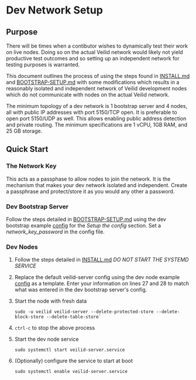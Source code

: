 # Dev Network Setup

## Purpose

There will be times when a contibutor wishes to dynamically test their work on live nodes. Doing so on the actual Veilid network would likely not yield productive test outcomes and so setting up an independent network for testing purposes is warranted.

This document outlines the process of using the steps found in [INSTALL.md](../INSTALL.md) and [BOOTSTRAP-SETUP.md](../BOOTSTRAP-SETUP.md) with some modifications which results in a reasonably isolated and independent network of Veilid development nodes which do not communicate with nodes on the actual Veilid network.

The minimum topology of a dev network is 1 bootstrap server and 4 nodes, all with public IP addresses with port 5150/TCP open. It is preferable to open port 5150/UDP as well. This allows enabling public address detection and private routing. The minimum specifications are 1 vCPU, 1GB RAM, and 25 GB storage.

## Quick Start

### The Network Key

This acts as a passphase to allow nodes to join the network. It is the mechanism that makes your dev network isolated and independent. Create a passphrase and protect/store it as you would any other a password.

### Dev Bootstrap Server

Follow the steps detailed in [BOOTSTRAP-SETUP.md](../BOOTSTRAP-SETUP.md) using the dev bootstrap example [config](../doc/config/veilid-dev-bootstrap-config.md) for the *Setup the config* section. Set a _network_key_password_ in the config file.

### Dev Nodes

1. Follow the steps detailed in [INSTALL.md](../INSTALL.md) *DO NOT START THE SYSTEMD SERVICE*
2. Replace the default veilid-server config using the dev node example [config](../doc/config/veilid-dev-server-config.md) as a template. Enter your information on lines 27 and 28 to match what was entered in the dev bootstrap server's config.
3. Start the node with fresh data

    ```shell
    sudo -u veilid veilid-server --delete-protected-store --delete-block-store --delete-table-store`
    ```

4. `ctrl-c` to stop the above process
5. Start the dev node service

    ```shell
    sudo systemctl start veilid-server.service
    ```

6. (Optionally) configure the service to start at boot

    ```shell
    sudo systemctl enable veilid-server.service
    ```
